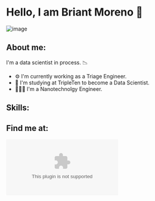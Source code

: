 # Hello, I am Briant Moreno 👋
![image](https://github.com/pmor-06/briantmoreno/blob/main/data_science_background.jpg)

## About me:
I'm a data scientist in process. 📉

- ⚙️ I'm currently working as a Triage Engineer.
- 🤖 I'm studying at TripleTen to become a Data Scientist.
- 👨🏽‍🔬 I'm a Nanotechnolgy Engineer.

## Skills:


## Find me at:

![Static Badge](https://img.shields.io/badge/briantpmorenop%40gmail.com?style=for-the-badge&logo=%23EA4335&logoColor=white&labelColor=101010)

